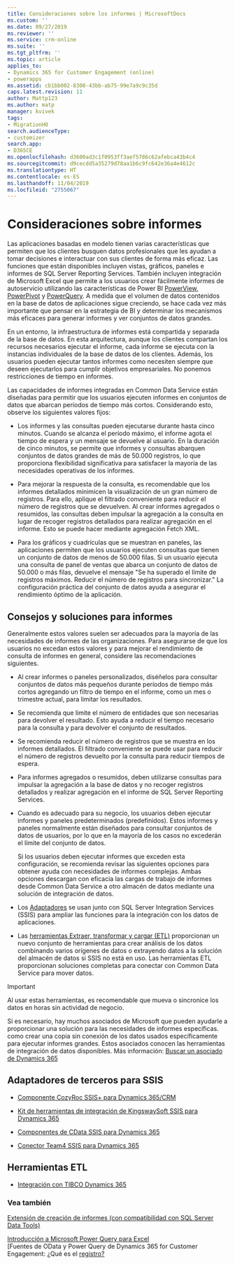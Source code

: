 ```yaml
---
title: Consideraciones sobre los informes | MicrosoftDocs
ms.custom: ''
ms.date: 09/27/2019
ms.reviewer: ''
ms.service: crm-online
ms.suite: ''
ms.tgt_pltfrm: ''
ms.topic: article
applies_to:
- Dynamics 365 for Customer Engagement (online)
- powerapps
ms.assetid: cb1bb002-8300-43bb-ab75-99e7a9c9c35d
caps.latest.revision: 11
author: Mattp123
ms.author: matp
manager: kvivek
tags:
- MigrationHO
search.audienceType:
- customizer
search.app:
- D365CE
ms.openlocfilehash: d3600ad3c1f0953ff3aef5786c62afebca43b4c4
ms.sourcegitcommit: d9cecdd5a35279d78aa1b6c9fc642e36a4e4612c
ms.translationtype: HT
ms.contentlocale: es-ES
ms.lasthandoff: 11/04/2019
ms.locfileid: "2755067"
---
```

# <a name="reporting-considerations"></a>Consideraciones sobre informes

Las aplicaciones basadas en modelo tienen varias características que permiten que los clientes busquen datos profesionales que les ayudan a tomar decisiones e interactuar con sus clientes de forma más eficaz.  Las funciones que están disponibles incluyen vistas, gráficos, paneles e informes de SQL Server Reporting Services. También incluyen integración de Microsoft Excel que permite a los usuarios crear fácilmente informes de autoservicio utilizando las características de Power BI [PowerView](https://support.office.com/article/power-view-overview-and-learning-5380e429-3ee0-4be2-97b7-64d7930020b6), [PowerPivot](https://support.office.com/article/power-pivot-overview-and-learning-f9001958-7901-4caa-ad80-028a6d2432ed) y [PowerQuery](https://support.office.com/article/power-query-overview-and-learning-ed614c81-4b00-4291-bd3a-55d80767f81d). A medida que el volumen de datos contenidos en la base de datos de aplicaciones sigue creciendo, se hace cada vez más importante que pensar en la estrategia de BI y determinar los mecanismos más eficaces para generar informes y ver conjuntos de datos grandes.  
  
 En un entorno, la infraestructura de informes está compartida y separada de la base de datos. En esta arquitectura, aunque los clientes compartan los recursos necesarios ejecutar el informe, cada informe se ejecuta con la instancias individuales de la base de datos de los clientes.  Además, los usuarios pueden ejecutar tantos informes como necesiten siempre que deseen ejecutarlos para cumplir objetivos empresariales.  No ponemos restricciones de tiempo en informes.  
  
 Las capacidades de informes integradas en Common Data Service están diseñadas para permitir que los usuarios ejecuten informes en conjuntos de datos que abarcan períodos de tiempo más cortos. Considerando esto, observe los siguientes valores fijos:  
  
- Los informes y las consultas pueden ejecutarse durante hasta cinco minutos. Cuando se alcanza el período máximo, el informe agota el tiempo de espera y un mensaje se devuelve al usuario. En la duración de cinco minutos, se permite que informes y consultas abarquen conjuntos de datos grandes de más de 50.000 registros, lo que proporciona flexibilidad significativa para satisfacer la mayoría de las necesidades operativas de los informes.  
  
- Para mejorar la respuesta de la consulta, es recomendable que los informes detallados minimicen la visualización de un gran número de registros. Para ello, aplique el filtrado conveniente para reducir el número de registros que se devuelven. Al crear informes agregados o resumidos, las consultas deben impulsar la agregación a la consulta en lugar de recoger registros detallados para realizar agregación en el informe.  Esto se puede hacer mediante agregación Fetch XML. <!-- More information: [Use FetchXML aggregation](../developer/use-fetchxml-aggregation.md)  -->
  
- Para los gráficos y cuadrículas que se muestran en paneles, las aplicaciones permiten que los usuarios ejecuten consultas que tienen un conjunto de datos de menos de 50.000 filas. Si un usuario ejecuta una consulta de panel de ventas que abarca un conjunto de datos de 50.000 o más filas, devuelve el mensaje "Se ha superado el límite de registros máximos. Reducir el número de registros para sincronizar."  La configuración práctica del conjunto de datos ayuda a asegurar el rendimiento óptimo de la aplicación.  
 
  
<a name="BKMK_ReportTips"></a>   
## <a name="tips-and-solutions-for-reporting"></a>Consejos y soluciones para informes  
 Generalmente estos valores suelen ser adecuados para la mayoría de las necesidades de informes de las organizaciones. Para asegurarse de que los usuarios no excedan estos valores y para mejorar el rendimiento de consulta de informes en general, considere las recomendaciones siguientes.  
  
- Al crear informes o paneles personalizados, diséñelos para consultar conjuntos de datos más pequeños durante períodos de tiempo más cortos agregando un filtro de tiempo en el informe, como un mes o trimestre actual, para limitar los resultados.  
  
- Se recomienda que limite el número de entidades que son necesarias para devolver el resultado. Esto ayuda a reducir el tiempo necesario para la consulta y para devolver el conjunto de resultados.  
  
- Se recomienda reducir el número de registros que se muestra en los informes detallados. El filtrado conveniente se puede usar para reducir el número de registros devuelto por la consulta para reducir tiempos de espera.  
  
- Para informes agregados o resumidos, deben utilizarse consultas para impulsar la agregación a la base de datos y no recoger registros detallados y realizar agregación en el informe de SQL Server Reporting Services.  
  
- Cuando es adecuado para su negocio, los usuarios deben ejecutar informes y paneles predeterminados (predefinidos). Estos informes y paneles normalmente están diseñados para consultar conjuntos de datos de usuarios, por lo que en la mayoría de los casos no excederán el límite del conjunto de datos.  
  
  Si los usuarios deben ejecutar informes que exceden esta configuración, se recomienda revisar las siguientes opciones para obtener ayuda con necesidades de informes complejas. Ambas opciones descargan con eficacia las cargas de trabajo de informes desde Common Data Service a otro almacén de datos mediante una solución de integración de datos.  
  
- Los [Adaptadores](reporting-considerations.md#BKMK_ThirdPartyAdapt) se usan junto con SQL Server Integration Services (SSIS) para ampliar las funciones para la integración con los datos de aplicaciones.  
  
- Las [herramientas Extraer, transformar y cargar (ETL)](reporting-considerations.md#BKMK_ETL) proporcionan un nuevo conjunto de herramientas para crear análisis de los datos combinando varios orígenes de datos o extrayendo datos a la solución del almacén de datos si SSIS no está en uso. Las herramientas ETL proporcionan soluciones completas para conectar con Common Data Service para mover datos.  
  
> [!IMPORTANT]
>  Al usar estas herramientas, es recomendable que mueva o sincronice los datos en horas sin actividad de negocio.  
  
 Si es necesario, hay muchos asociados de Microsoft que pueden ayudarle a proporcionar una solución para las necesidades de informes específicas. como crear una copia sin conexión de los datos usados específicamente para ejecutar informes grandes.  Estos asociados conocen las herramientas de integración de datos disponibles. Más información: [Buscar un asociado de Dynamics 365](https://dynamics.microsoft.com/partners/find-a-partner/)  
  
<a name="BKMK_ThirdPartyAdapt"></a>   
## <a name="third-party-adapters-for-ssis"></a>Adaptadores de terceros para SSIS  
  
-   [Componente CozyRoc SSIS+ para Dynamics 365/CRM](https://www.cozyroc.com/ssis/dynamics-crm)  
  
-   [Kit de herramientas de integración de KingswaySoft SSIS para Dynamics 365](https://www.kingswaysoft.com/products/ssis-integration-toolkit-for-microsoft-dynamics-365)  
  
-   [Componentes de CData SSIS para Dynamics 365](https://www.cdata.com/ssis/components/)  
  
-   [Conector Team4 SSIS para Dynamics 365](https://www.team4.de/microsoft-dynamics-365-crm/)  
  
<!--    [PragmaticWorks TaskFactory SSIS Source/Destination for Dynamics CRM](https://pragmaticworks.com/Products/Task-Factory/Features/DynamicsCRMSource.aspx)  -->
  
<a name="BKMK_ETL"></a>   
## <a name="etl-tools"></a>Herramientas ETL  
  
-   [Integración con TIBCO Dynamics 365](https://www.tibco.com/solutions/microsoft-dynamics-365-integration)  <br />
  
<!--   [Productivity tools from Informatica](https://community.informatica.com/community/search.jspa?peopleEnabled=true&userID=&containerType=14&container=2002&spotlight=true&resultTypes=solution&q=dynamics+CRM)  -->
  
### <a name="see-also"></a>Vea también  
 [Extensión de creación de informes (con compatibilidad con SQL Server Data Tools)](https://www.microsoft.com/download/details.aspx?id=45013) <br />
  
 [Introducción a Microsoft Power Query para Excel](https://office.microsoft.com/en-ca/excel-help/introduction-to-microsoft-power-query-for-excel-HA104003940.aspx?CTT=5&origin=HA104003813)   <br />
 [Fuentes de OData y Power Query de Dynamics 365 for Customer Engagement: ¿Qué es el [registro?](https://community.dynamics.com/crm/b/survivingcrm/archive/2014/02/16/dynamics-crm-odata-feeds-and-power-query-what-s-the-record.aspx)   <br />
 

